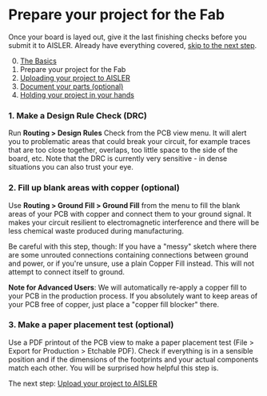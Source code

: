 <!-- --- title: Using Fritzing with AISLER: Prepare your project for the Fab -->
# Prepare your project for the Fab #
Once your board is layed out, give it the last finishing checks before you submit it to AISLER. Already have everything covered, [skip to the next step](upload-to-aisler).

0. [The Basics](the-basics)
1. Prepare your project for the Fab
2. [Uploading your project to AISLER](Upload-your-project-to-AISLER)
3. [Document your parts (optional)](Document-parts-in-AISLER)
4. [Holding your project in your hands](Holding-your-project-in-your-hands)

### 1. Make a Design Rule Check (DRC) ###

Run **Routing > Design Rules** Check from the PCB view menu. It will alert you to problematic areas that could break your circuit, for example traces that are too close together, overlaps, too little space to the side of the board, etc.
Note that the DRC is currently very sensitive - in dense situations you can also trust your eye.

### 2. Fill up blank areas with copper (optional) ###

Use **Routing > Ground Fill > Ground Fill** from the menu to fill the blank areas of your PCB with copper and connect them to your ground signal. It makes your circuit resilient to electromagnetic interference and there will be less chemical waste produced during manufacturing.

Be careful with this step, though: If you have a "messy" sketch where there are some unrouted connections containing connections between ground and power, or if you're unsure, use a plain Copper Fill instead. This will not attempt to connect itself to ground.

**Note for Advanced Users**: We will automatically re-apply a copper fill to your PCB in the production process. If you absolutely want to keep areas of your PCB free of copper, just place a "copper fill blocker" there.

### 3. Make a paper placement test (optional) ###

Use a PDF printout of the PCB view to make a paper placement test (File > Export for Production > Etchable PDF). Check if everything is in a sensible position and if the dimensions of the footprints and your actual components match each other. You will be surprised how helpful this step is.


The next step: [Upload your project to AISLER](Upload-your-project-to-AISLER)
